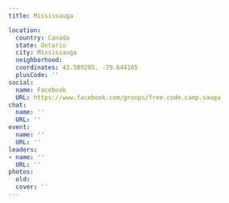 ```yaml
---
title: Mississauga

location:
  country: Canada
  state: Ontario
  city: Mississauga
  neighborhood: 
  coordinates: 43.589285, -79.644165
  plusCode: ''
social:
  name: Facebook
  URL: https://www.facebook.com/groups/free.code.camp.sauga
chat:
  name: ''
  URL: ''
event:
  name: ''
  URL: ''
leaders:
- name: ''
  URL: ''
photos:
  old: 
  cover: ''
---
```

